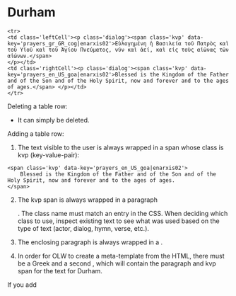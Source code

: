 # Durham 

```
<tr>
<td class='leftCell'><p class='dialog'><span class='kvp' data-key='prayers_gr_GR_cog|enarxis02'>Εὐλογημένη ἡ Βασιλεία τοῦ Πατρὸς καὶ τοῦ Υἱοῦ καὶ τοῦ Ἁγίου Πνεύματος, νῦν καὶ ἀεί, καὶ εἰς τοὺς αἰῶνας τῶν αἰώνων.</span>
</p></td>
<td class='rightCell'><p class='dialog'><span class='kvp' data-key='prayers_en_US_goa|enarxis02'>Blessed is the Kingdom of the Father and of the Son and of the Holy Spirit, now and forever and to the ages of ages.</span> </p></td>
</tr>
```

Deleting a table row:

- It can simply be deleted. 

Adding a table row:

1. The text visible to the user is always wrapped in a span whose class is kvp (key-value-pair):

```
<span class='kvp' data-key='prayers_en_US_goa|enarxis02'>
    Blessed is the Kingdom of the Father and of the Son and of the Holy Spirit, now and forever and to the ages of ages.
</span>
```

2. The kvp span is always wrapped in a paragraph <p></p>.  The class name must match an entry in the CSS.  When deciding which class to use, inspect existing text to see what was used based on the type of text (actor, dialog, hymn, verse, etc.).

3. The enclosing paragraph is always wrapped in a <td></td>.   

4. In order for OLW to create a meta-template from the HTML, there must be a Greek <td class='leftCell'> and a second <td class='rightCell'>, which will contain the paragraph and kvp span for the text for Durham.

If you add